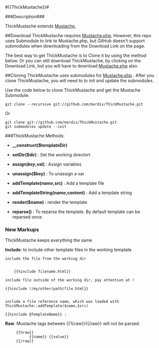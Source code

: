 #{{ThickMustache}}#

###Description###

ThickMustache extends [Mustache](http://mustache.github.php), 


##Download
ThickMustache requires [Mustache.php](https://github.com/bobthecow/mustache.php). However, this repo uses Submodule to link to Mustache.php, but GitHub doesn't support submodules when downloading from the Download Link on the page. 

The best way to get ThickMustache is to Clone it by using the method below. Or you can still download ThickMustache, by clicking on the Download Link, but you will have to download [Mustache.php](https://github.com/bobthecow/mustache.php) also.



##Cloning 
ThickMustache uses submodules for [Mustache.php](https://github.com/bobthecow/mustache.php) . After you clone ThickMustache, you will need to to init and update the submodules.

Use the code below to clone ThickMustache and get the Mustache Submodule:

	git clone --recursive git://github.com/mardix/ThickMustache.git

Or

	git clone git://github.com/mardix/ThickMustache.git
	git submodules update --init



###ThickMustache Methods:

* **__construct($templateDir)**

* **setDir($dir)**               : Set the working directort

* **assign($key,$val)**               : Assign variables

* **unassign($key)**             : To unassign a var

* **addTemplate($name,$src)**          : Add a template file

* **addTemplateString($name,$content)**    : Add a template string

* **render($name)**               : render the template

* **reparse()**              : To reparse the template. By default template can be reparsed once. 
 

### New Markups

ThickMustache keeps everything the same

**Include**: to include other template files in the working template

	include the file from the working dir

```

	{{%include filename.html}}

```

	include file outside of the working dir, pay attention at !

	{{%include !/my/other/path/file.html}} 


	include a file reference name, which was loaded with ThickMustache::addTemplate($name,$src)

 	{{%include @TemplateName}} : 


**Raw**: Mustache tags between {{%raw}}{{/raw}} will not be parsed. 


         {{%raw}}
               {{name}} {{value}}
         {{/raw}}

